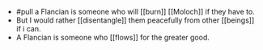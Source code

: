 - #pull a Flancian is someone who will [[burn]] [[Moloch]] if they have to.
- But I would rather [[disentangle]] them peacefully from other [[beings]] if i can.
- A Flancian is someone who [[flows]] for the greater good.
